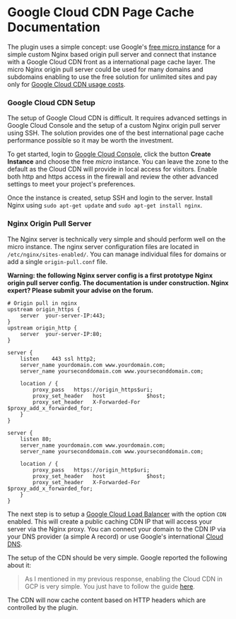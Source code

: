 # Google Cloud CDN Page Cache Documentation

The plugin uses a simple concept: use Google's [free micro instance](https://cloud.google.com/compute/pricing#freeusage) for a simple custom Nginx based origin pull server and connect that instance with a Google Cloud CDN front as a international page cache layer. The micro Nginx origin pull server could be used for many domains and subdomains enabling to use the free solution for unlimited sites and pay only for [Google Cloud CDN usage costs](https://cloud.google.com/cdn/pricing).

### Google Cloud CDN Setup

The setup of Google Cloud CDN is difficult. It requires advanced settings in Google Cloud Console and the setup of a custom Nginx origin pull server using SSH. The solution provides one of the best international page cache performance possible so it may be worth the investment.

To get started, login to [Google Cloud Console](https://console.cloud.google.com/compute/instances), click the button **Create Instance** and choose the free *micro* instance. You can leave the zone to the default as the Cloud CDN will provide in local access for visitors. Enable both http and https access in the firewall and review the other advanced settings to meet your project's preferences.

Once the instance is created, setup SSH and login to the server. Install Nginx using `sudo apt-get update` and `sudo apt-get install nginx`.

### Nginx Origin Pull Server

The Nginx server is technically very simple and should perform well on the micro instance. The nginx server configuration files are located in `/etc/nginx/sites-enabled/`. You can manage individual files for domains or add a single `origin-pull.conf` file.

**Warning: the following Nginx server config is a first prototype Nginx origin pull server config. The documentation is under construction. Nginx expert? Please submit your advise on the forum.**

```nginx
# Origin pull in nginx 
upstream origin_https {
	server	your-server-IP:443;
}
upstream origin_http {
	server	your-server-IP:80;
}

server {
	listen    443 ssl http2;
	server_name yourdomain.com www.yourdomain.com;
	server_name yourseconddomain.com www.yourseconddomain.com;

	location / {
		proxy_pass   https://origin_https$uri;
		proxy_set_header   host             $host;
		proxy_set_header   X-Forwarded-For  $proxy_add_x_forwarded_for;
	}
}

server {
    listen 80;
    server_name yourdomain.com www.yourdomain.com;
    server_name yourseconddomain.com www.yourseconddomain.com;

	location / {
		proxy_pass   https://origin_http$uri;
		proxy_set_header   host             $host;
		proxy_set_header   X-Forwarded-For  $proxy_add_x_forwarded_for;
	}
}

```

The next step is to setup a [Google Cloud Load Balancer](https://cloud.google.com/load-balancing/) with the option `CDN` enabled. This will create a public caching CDN IP that will access your server via the Nginx proxy. You can connect your domain to the CDN IP via your DNS provider (a simple A record) or use Google's international [Cloud DNS](https://cloud.google.com/dns/). 

The setup of the CDN should be very simple. Google reported the following about it:

> As I mentioned in my previous response, enabling the Cloud CDN in GCP is very simple. You just have to follow the guide [here](https://cloud.google.com/cdn/docs/quickstart#enable_product_name_short_for_a_pre-existing_backend_service). 

The CDN will now cache content based on HTTP headers which are controlled by the plugin.